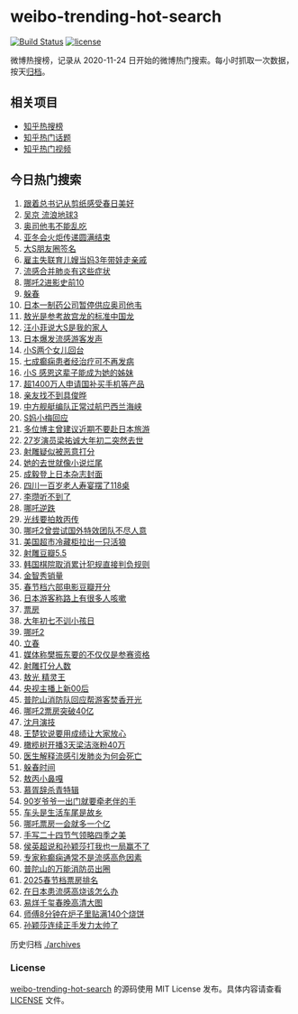 # weibo-trending-hot-search

[![Build Status](https://github.com/justjavac/weibo-trending-hot-search/workflows/ci/badge.svg?branch=master)](https://github.com/justjavac/weibo-trending-hot-search/actions)
[![license](https://img.shields.io/github/license/justjavac/weibo-trending-hot-search)](https://github.com/justjavac/weibo-trending-hot-search/blob/master/LICENSE)

微博热搜榜，记录从 2020-11-24 日开始的微博热门搜索。每小时抓取一次数据，按天[归档](./archives)。

## 相关项目

- [知乎热搜榜](https://github.com/justjavac/zhihu-trending-top-search)
- [知乎热门话题](https://github.com/justjavac/zhihu-trending-hot-questions)
- [知乎热门视频](https://github.com/justjavac/zhihu-trending-hot-video)

## 今日热门搜索

<!-- BEGIN -->
<!-- 最后更新时间 Tue Feb 04 2025 04:15:17 GMT+0800 (China Standard Time) -->

1. [跟着总书记从剪纸感受春日美好](https://s.weibo.com//weibo?q=%23%E8%B7%9F%E7%9D%80%E6%80%BB%E4%B9%A6%E8%AE%B0%E4%BB%8E%E5%89%AA%E7%BA%B8%E6%84%9F%E5%8F%97%E6%98%A5%E6%97%A5%E7%BE%8E%E5%A5%BD%23&Refer=new_time)
1. [吴京 流浪地球3](https://s.weibo.com//weibo?q=%E5%90%B4%E4%BA%AC%20%E6%B5%81%E6%B5%AA%E5%9C%B0%E7%90%833&t=31&band_rank=10&Refer=top)
1. [奥司他韦不能乱吃](https://s.weibo.com//weibo?q=%23%E5%A5%A5%E5%8F%B8%E4%BB%96%E9%9F%A6%E4%B8%8D%E8%83%BD%E4%B9%B1%E5%90%83%23&t=31&band_rank=2&Refer=top)
1. [亚冬会火炬传递圆满结束](https://s.weibo.com//weibo?q=%23%E4%BA%9A%E5%86%AC%E4%BC%9A%E7%81%AB%E7%82%AC%E4%BC%A0%E9%80%92%E5%9C%86%E6%BB%A1%E7%BB%93%E6%9D%9F%23&t=31&band_rank=3&Refer=top)
1. [大S朋友圈签名](https://s.weibo.com//weibo?q=%23%E5%A4%A7S%E6%9C%8B%E5%8F%8B%E5%9C%88%E7%AD%BE%E5%90%8D%23&t=31&band_rank=4&Refer=top)
1. [雇主失联育儿嫂当妈3年带娃走亲戚](https://s.weibo.com//weibo?q=%23%E9%9B%87%E4%B8%BB%E5%A4%B1%E8%81%94%E8%82%B2%E5%84%BF%E5%AB%82%E5%BD%93%E5%A6%883%E5%B9%B4%E5%B8%A6%E5%A8%83%E8%B5%B0%E4%BA%B2%E6%88%9A%23&t=31&band_rank=8&Refer=top)
1. [流感合并肺炎有这些症状](https://s.weibo.com//weibo?q=%23%E6%B5%81%E6%84%9F%E5%90%88%E5%B9%B6%E8%82%BA%E7%82%8E%E6%9C%89%E8%BF%99%E4%BA%9B%E7%97%87%E7%8A%B6%23&t=31&band_rank=9&Refer=top)
1. [哪吒2进影史前10](https://s.weibo.com//weibo?q=%23%E5%93%AA%E5%90%922%E8%BF%9B%E5%BD%B1%E5%8F%B2%E5%89%8D10%23&t=31&band_rank=22&Refer=top)
1. [躲春](https://s.weibo.com//weibo?q=%E8%BA%B2%E6%98%A5&t=31&band_rank=5&Refer=top)
1. [日本一制药公司暂停供应奥司他韦](https://s.weibo.com//weibo?q=%23%E6%97%A5%E6%9C%AC%E4%B8%80%E5%88%B6%E8%8D%AF%E5%85%AC%E5%8F%B8%E6%9A%82%E5%81%9C%E4%BE%9B%E5%BA%94%E5%A5%A5%E5%8F%B8%E4%BB%96%E9%9F%A6%23&t=31&band_rank=14&Refer=top)
1. [敖光是参考故宫龙的标准中国龙](https://s.weibo.com//weibo?q=%23%E6%95%96%E5%85%89%E6%98%AF%E5%8F%82%E8%80%83%E6%95%85%E5%AE%AB%E9%BE%99%E7%9A%84%E6%A0%87%E5%87%86%E4%B8%AD%E5%9B%BD%E9%BE%99%23&t=31&band_rank=29&Refer=top)
1. [汪小菲说大S是我的家人](https://s.weibo.com//weibo?q=%23%E6%B1%AA%E5%B0%8F%E8%8F%B2%E8%AF%B4%E5%A4%A7S%E6%98%AF%E6%88%91%E7%9A%84%E5%AE%B6%E4%BA%BA%23&t=31&band_rank=11&Refer=top)
1. [日本爆发流感游客发声](https://s.weibo.com//weibo?q=%23%E6%97%A5%E6%9C%AC%E7%88%86%E5%8F%91%E6%B5%81%E6%84%9F%E6%B8%B8%E5%AE%A2%E5%8F%91%E5%A3%B0%23&t=31&band_rank=18&Refer=top)
1. [小S两个女儿回台](https://s.weibo.com//weibo?q=%23%E5%B0%8FS%E4%B8%A4%E4%B8%AA%E5%A5%B3%E5%84%BF%E5%9B%9E%E5%8F%B0%23&t=31&band_rank=13&Refer=top)
1. [七成癫痫患者经治疗可不再发病](https://s.weibo.com//weibo?q=%23%E4%B8%83%E6%88%90%E7%99%AB%E7%97%AB%E6%82%A3%E8%80%85%E7%BB%8F%E6%B2%BB%E7%96%97%E5%8F%AF%E4%B8%8D%E5%86%8D%E5%8F%91%E7%97%85%23&t=31&band_rank=6&Refer=top)
1. [小S 感恩这辈子能成为她的姊妹](https://s.weibo.com//weibo?q=%E5%B0%8FS%20%E6%84%9F%E6%81%A9%E8%BF%99%E8%BE%88%E5%AD%90%E8%83%BD%E6%88%90%E4%B8%BA%E5%A5%B9%E7%9A%84%E5%A7%8A%E5%A6%B9&t=31&band_rank=17&Refer=top)
1. [超1400万人申请国补买手机等产品](https://s.weibo.com//weibo?q=%23%E8%B6%851400%E4%B8%87%E4%BA%BA%E7%94%B3%E8%AF%B7%E5%9B%BD%E8%A1%A5%E4%B9%B0%E6%89%8B%E6%9C%BA%E7%AD%89%E4%BA%A7%E5%93%81%23&t=31&band_rank=20&Refer=top)
1. [亲友找不到具俊晔](https://s.weibo.com//weibo?q=%23%E4%BA%B2%E5%8F%8B%E6%89%BE%E4%B8%8D%E5%88%B0%E5%85%B7%E4%BF%8A%E6%99%94%23&t=31&band_rank=15&Refer=top)
1. [中方舰艇编队正常过航巴西兰海峡](https://s.weibo.com//weibo?q=%23%E4%B8%AD%E6%96%B9%E8%88%B0%E8%89%87%E7%BC%96%E9%98%9F%E6%AD%A3%E5%B8%B8%E8%BF%87%E8%88%AA%E5%B7%B4%E8%A5%BF%E5%85%B0%E6%B5%B7%E5%B3%A1%23&t=31&band_rank=16&Refer=top)
1. [S妈小梅回应](https://s.weibo.com//weibo?q=S%E5%A6%88%E5%B0%8F%E6%A2%85%E5%9B%9E%E5%BA%94&t=31&band_rank=19&Refer=top)
1. [多位博主曾建议近期不要赴日本旅游](https://s.weibo.com//weibo?q=%23%E5%A4%9A%E4%BD%8D%E5%8D%9A%E4%B8%BB%E6%9B%BE%E5%BB%BA%E8%AE%AE%E8%BF%91%E6%9C%9F%E4%B8%8D%E8%A6%81%E8%B5%B4%E6%97%A5%E6%9C%AC%E6%97%85%E6%B8%B8%23&t=31&band_rank=30&Refer=top)
1. [27岁演员梁祐诚大年初二突然去世](https://s.weibo.com//weibo?q=%2327%E5%B2%81%E6%BC%94%E5%91%98%E6%A2%81%E7%A5%90%E8%AF%9A%E5%A4%A7%E5%B9%B4%E5%88%9D%E4%BA%8C%E7%AA%81%E7%84%B6%E5%8E%BB%E4%B8%96%23&t=31&band_rank=21&Refer=top)
1. [射雕疑似被恶意打分](https://s.weibo.com//weibo?q=%23%E5%B0%84%E9%9B%95%E7%96%91%E4%BC%BC%E8%A2%AB%E6%81%B6%E6%84%8F%E6%89%93%E5%88%86%23&t=31&band_rank=22&Refer=top)
1. [她的去世就像小说烂尾](https://s.weibo.com//weibo?q=%23%E5%A5%B9%E7%9A%84%E5%8E%BB%E4%B8%96%E5%B0%B1%E5%83%8F%E5%B0%8F%E8%AF%B4%E7%83%82%E5%B0%BE%23&t=31&band_rank=24&Refer=top)
1. [成毅登上日本杂志封面](https://s.weibo.com//weibo?q=%23%E6%88%90%E6%AF%85%E7%99%BB%E4%B8%8A%E6%97%A5%E6%9C%AC%E6%9D%82%E5%BF%97%E5%B0%81%E9%9D%A2%23&t=31&band_rank=16&Refer=top)
1. [四川一百岁老人寿宴摆了118桌](https://s.weibo.com//weibo?q=%23%E5%9B%9B%E5%B7%9D%E4%B8%80%E7%99%BE%E5%B2%81%E8%80%81%E4%BA%BA%E5%AF%BF%E5%AE%B4%E6%91%86%E4%BA%86118%E6%A1%8C%23&t=31&band_rank=40&Refer=top)
1. [李瓒听不到了](https://s.weibo.com//weibo?q=%E6%9D%8E%E7%93%92%E5%90%AC%E4%B8%8D%E5%88%B0%E4%BA%86&t=31&band_rank=26&Refer=top)
1. [哪吒逆跌](https://s.weibo.com//weibo?q=%E5%93%AA%E5%90%92%E9%80%86%E8%B7%8C&t=31&band_rank=7&Refer=top)
1. [光线要拍敖丙传](https://s.weibo.com//weibo?q=%23%E5%85%89%E7%BA%BF%E8%A6%81%E6%8B%8D%E6%95%96%E4%B8%99%E4%BC%A0%23&t=31&band_rank=1&Refer=top)
1. [哪吒2曾尝试国外特效团队不尽人意](https://s.weibo.com//weibo?q=%23%E5%93%AA%E5%90%922%E6%9B%BE%E5%B0%9D%E8%AF%95%E5%9B%BD%E5%A4%96%E7%89%B9%E6%95%88%E5%9B%A2%E9%98%9F%E4%B8%8D%E5%B0%BD%E4%BA%BA%E6%84%8F%23&t=31&band_rank=42&Refer=top)
1. [美国超市冷藏柜拉出一只活狼](https://s.weibo.com//weibo?q=%23%E7%BE%8E%E5%9B%BD%E8%B6%85%E5%B8%82%E5%86%B7%E8%97%8F%E6%9F%9C%E6%8B%89%E5%87%BA%E4%B8%80%E5%8F%AA%E6%B4%BB%E7%8B%BC%23&t=31&band_rank=35&Refer=top)
1. [射雕豆瓣5.5](https://s.weibo.com//weibo?q=%23%E5%B0%84%E9%9B%95%E8%B1%86%E7%93%A35.5%23&t=31&band_rank=41&Refer=top)
1. [韩国棋院取消累计犯规直接判负规则](https://s.weibo.com//weibo?q=%23%E9%9F%A9%E5%9B%BD%E6%A3%8B%E9%99%A2%E5%8F%96%E6%B6%88%E7%B4%AF%E8%AE%A1%E7%8A%AF%E8%A7%84%E7%9B%B4%E6%8E%A5%E5%88%A4%E8%B4%9F%E8%A7%84%E5%88%99%23&t=31&band_rank=46&Refer=top)
1. [金智秀销量](https://s.weibo.com//weibo?q=%E9%87%91%E6%99%BA%E7%A7%80%E9%94%80%E9%87%8F&t=31&band_rank=49&Refer=top)
1. [春节档六部电影豆瓣开分](https://s.weibo.com//weibo?q=%23%E6%98%A5%E8%8A%82%E6%A1%A3%E5%85%AD%E9%83%A8%E7%94%B5%E5%BD%B1%E8%B1%86%E7%93%A3%E5%BC%80%E5%88%86%23&t=31&band_rank=27&Refer=top)
1. [日本游客称路上有很多人咳嗽](https://s.weibo.com//weibo?q=%23%E6%97%A5%E6%9C%AC%E6%B8%B8%E5%AE%A2%E7%A7%B0%E8%B7%AF%E4%B8%8A%E6%9C%89%E5%BE%88%E5%A4%9A%E4%BA%BA%E5%92%B3%E5%97%BD%23&t=31&band_rank=50&Refer=top)
1. [票房](https://s.weibo.com//weibo?q=%E7%A5%A8%E6%88%BF&t=31&band_rank=37&Refer=top)
1. [大年初七不训小孩日](https://s.weibo.com//weibo?q=%23%E5%A4%A7%E5%B9%B4%E5%88%9D%E4%B8%83%E4%B8%8D%E8%AE%AD%E5%B0%8F%E5%AD%A9%E6%97%A5%23&t=31&band_rank=37&Refer=top)
1. [哪吒2](https://s.weibo.com//weibo?q=%E5%93%AA%E5%90%922&t=31&band_rank=44&Refer=top)
1. [立春](https://s.weibo.com//weibo?q=%E7%AB%8B%E6%98%A5&t=31&band_rank=50&Refer=top)
1. [媒体称樊振东要的不仅仅是参赛资格](https://s.weibo.com//weibo?q=%23%E5%AA%92%E4%BD%93%E7%A7%B0%E6%A8%8A%E6%8C%AF%E4%B8%9C%E8%A6%81%E7%9A%84%E4%B8%8D%E4%BB%85%E4%BB%85%E6%98%AF%E5%8F%82%E8%B5%9B%E8%B5%84%E6%A0%BC%23&t=31&band_rank=12&Refer=top)
1. [射雕打分人数](https://s.weibo.com//weibo?q=%23%E5%B0%84%E9%9B%95%E6%89%93%E5%88%86%E4%BA%BA%E6%95%B0%23&t=31&band_rank=36&Refer=top)
1. [敖光 精灵王](https://s.weibo.com//weibo?q=%E6%95%96%E5%85%89%20%E7%B2%BE%E7%81%B5%E7%8E%8B&t=31&band_rank=33&Refer=top)
1. [央视主播上新00后](https://s.weibo.com//weibo?q=%23%E5%A4%AE%E8%A7%86%E4%B8%BB%E6%92%AD%E4%B8%8A%E6%96%B000%E5%90%8E%23&t=31&band_rank=34&Refer=top)
1. [普陀山消防队回应帮游客焚香开光](https://s.weibo.com//weibo?q=%23%E6%99%AE%E9%99%80%E5%B1%B1%E6%B6%88%E9%98%B2%E9%98%9F%E5%9B%9E%E5%BA%94%E5%B8%AE%E6%B8%B8%E5%AE%A2%E7%84%9A%E9%A6%99%E5%BC%80%E5%85%89%23&t=31&band_rank=47&Refer=top)
1. [哪吒2票房突破40亿](https://s.weibo.com//weibo?q=%23%E5%93%AA%E5%90%922%E7%A5%A8%E6%88%BF%E7%AA%81%E7%A0%B440%E4%BA%BF%23&t=31&band_rank=31&Refer=top)
1. [沈月演技](https://s.weibo.com//weibo?q=%E6%B2%88%E6%9C%88%E6%BC%94%E6%8A%80&t=31&band_rank=23&Refer=top)
1. [王楚钦说要用成绩让大家放心](https://s.weibo.com//weibo?q=%23%E7%8E%8B%E6%A5%9A%E9%92%A6%E8%AF%B4%E8%A6%81%E7%94%A8%E6%88%90%E7%BB%A9%E8%AE%A9%E5%A4%A7%E5%AE%B6%E6%94%BE%E5%BF%83%23&t=31&band_rank=25&Refer=top)
1. [橄榄树开播3天梁洁涨粉40万](https://s.weibo.com//weibo?q=%E6%A9%84%E6%A6%84%E6%A0%91%E5%BC%80%E6%92%AD3%E5%A4%A9%E6%A2%81%E6%B4%81%E6%B6%A8%E7%B2%8940%E4%B8%87&t=31&band_rank=28&Refer=top)
1. [医生解释流感引发肺炎为何会死亡](https://s.weibo.com//weibo?q=%23%E5%8C%BB%E7%94%9F%E8%A7%A3%E9%87%8A%E6%B5%81%E6%84%9F%E5%BC%95%E5%8F%91%E8%82%BA%E7%82%8E%E4%B8%BA%E4%BD%95%E4%BC%9A%E6%AD%BB%E4%BA%A1%23&t=31&band_rank=39&Refer=top)
1. [躲春时间](https://s.weibo.com//weibo?q=%E8%BA%B2%E6%98%A5%E6%97%B6%E9%97%B4&t=31&band_rank=38&Refer=top)
1. [敖丙小鼻嘎](https://s.weibo.com//weibo?q=%23%E6%95%96%E4%B8%99%E5%B0%8F%E9%BC%BB%E5%98%8E%23&t=31&band_rank=43&Refer=top)
1. [慕胥辞杀青特辑](https://s.weibo.com//weibo?q=%23%E6%85%95%E8%83%A5%E8%BE%9E%E6%9D%80%E9%9D%92%E7%89%B9%E8%BE%91%23&t=31&band_rank=41&Refer=top)
1. [90岁爷爷一出门就要牵老伴的手](https://s.weibo.com//weibo?q=%2390%E5%B2%81%E7%88%B7%E7%88%B7%E4%B8%80%E5%87%BA%E9%97%A8%E5%B0%B1%E8%A6%81%E7%89%B5%E8%80%81%E4%BC%B4%E7%9A%84%E6%89%8B%23&t=31&band_rank=10&Refer=top)
1. [车头是生活车尾是故乡](https://s.weibo.com//weibo?q=%23%E8%BD%A6%E5%A4%B4%E6%98%AF%E7%94%9F%E6%B4%BB%E8%BD%A6%E5%B0%BE%E6%98%AF%E6%95%85%E4%B9%A1%23&t=31&band_rank=24&Refer=top)
1. [哪吒票房一会就多一个亿](https://s.weibo.com//weibo?q=%23%E5%93%AA%E5%90%92%E7%A5%A8%E6%88%BF%E4%B8%80%E4%BC%9A%E5%B0%B1%E5%A4%9A%E4%B8%80%E4%B8%AA%E4%BA%BF%23&t=31&band_rank=35&Refer=top)
1. [手写二十四节气领略四季之美](https://s.weibo.com//weibo?q=%23%E6%89%8B%E5%86%99%E4%BA%8C%E5%8D%81%E5%9B%9B%E8%8A%82%E6%B0%94%E9%A2%86%E7%95%A5%E5%9B%9B%E5%AD%A3%E4%B9%8B%E7%BE%8E%23&t=31&band_rank=3&Refer=top)
1. [侯英超说和孙颖莎打我也一局赢不了](https://s.weibo.com//weibo?q=%23%E4%BE%AF%E8%8B%B1%E8%B6%85%E8%AF%B4%E5%92%8C%E5%AD%99%E9%A2%96%E8%8E%8E%E6%89%93%E6%88%91%E4%B9%9F%E4%B8%80%E5%B1%80%E8%B5%A2%E4%B8%8D%E4%BA%86%23&t=31&band_rank=25&Refer=top)
1. [专家称癫痫通常不是流感高危因素](https://s.weibo.com//weibo?q=%23%E4%B8%93%E5%AE%B6%E7%A7%B0%E7%99%AB%E7%97%AB%E9%80%9A%E5%B8%B8%E4%B8%8D%E6%98%AF%E6%B5%81%E6%84%9F%E9%AB%98%E5%8D%B1%E5%9B%A0%E7%B4%A0%23&t=31&band_rank=32&Refer=top)
1. [普陀山的万能消防员出圈](https://s.weibo.com//weibo?q=%23%E6%99%AE%E9%99%80%E5%B1%B1%E7%9A%84%E4%B8%87%E8%83%BD%E6%B6%88%E9%98%B2%E5%91%98%E5%87%BA%E5%9C%88%23&t=31&band_rank=38&Refer=top)
1. [2025春节档票房排名](https://s.weibo.com//weibo?q=%232025%E6%98%A5%E8%8A%82%E6%A1%A3%E7%A5%A8%E6%88%BF%E6%8E%92%E5%90%8D%23&t=31&band_rank=45&Refer=top)
1. [在日本患流感高烧该怎么办](https://s.weibo.com//weibo?q=%23%E5%9C%A8%E6%97%A5%E6%9C%AC%E6%82%A3%E6%B5%81%E6%84%9F%E9%AB%98%E7%83%A7%E8%AF%A5%E6%80%8E%E4%B9%88%E5%8A%9E%23&t=31&band_rank=20&Refer=top)
1. [易烊千玺春晚高清大图](https://s.weibo.com//weibo?q=%23%E6%98%93%E7%83%8A%E5%8D%83%E7%8E%BA%E6%98%A5%E6%99%9A%E9%AB%98%E6%B8%85%E5%A4%A7%E5%9B%BE%23&t=31&band_rank=42&Refer=top)
1. [师傅8分钟在炉子里贴满140个烧饼](https://s.weibo.com//weibo?q=%23%E5%B8%88%E5%82%858%E5%88%86%E9%92%9F%E5%9C%A8%E7%82%89%E5%AD%90%E9%87%8C%E8%B4%B4%E6%BB%A1140%E4%B8%AA%E7%83%A7%E9%A5%BC%23&t=31&band_rank=48&Refer=top)
1. [孙颖莎连续正手发力太帅了](https://s.weibo.com//weibo?q=%23%E5%AD%99%E9%A2%96%E8%8E%8E%E8%BF%9E%E7%BB%AD%E6%AD%A3%E6%89%8B%E5%8F%91%E5%8A%9B%E5%A4%AA%E5%B8%85%E4%BA%86%23&t=31&band_rank=50&Refer=top)

<!-- END -->

历史归档 [./archives](./archives)

### License

[weibo-trending-hot-search](https://github.com/justjavac/weibo-trending-hot-search) 的源码使用 MIT License
发布。具体内容请查看 [LICENSE](./LICENSE) 文件。
